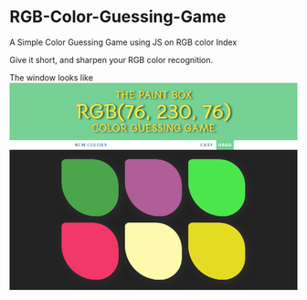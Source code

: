 # RGB-Color-Guessing-Game
A Simple Color Guessing Game 
using JS on RGB color Index

Give it short, and sharpen your RGB color recognition.

The window looks like
![alt text](https://github.com/AlacritousCreature/RGB-Color-guessing-Game/blob/master/pic.png)
